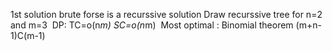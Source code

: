 1st solution brute forse is a recurssive solution
Draw recurssive tree for n=2 and m=3
​
DP:
TC=o(n*m)
SC=o(n*m)
​
Most optimal : Binomial theorem
(m+n-1)C(m-1)
​